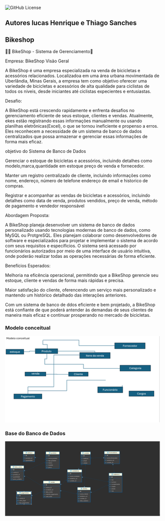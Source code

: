![GitHub License](https://img.shields.io/github/license/lucashenriquepereirasilva/BancodeDados)

## Autores lucas Henrique e Thiago Sanches

## Bikeshop

🚴‍♂️ BikeShop - Sistema de Gerenciamento🚀

Empresa: BikeShop
Visão Geral

A BikeShop é uma empresa especializada na venda de bicicletas e acessórios relacionados. Localizadoa em uma área urbana movimentada de Uberlândia, Minas Gerais, a empresa tem como objetivo oferecer uma variedade de bicicletas e acessórios de alta qualidade para ciclistas de todos os niveis, desde iniciantes até ciclistas expecientes e entusiastas.

Desafio:

A BikeShop está crescendo rapidamente e enfrenta desafios no gerenciamento eficiente de seus estoque, clientes e vendas. Atualmente, ekes estão registrando essas informações manualmente ou usando planilhas eletrônicas(Excel), o que se tornou ineficiente e propenso a erros. Eles reconhecem a necessidade de um sistema de banco de dados centralizados que possa armazenar e gerenciar essas informações de forma mais eficaz.

objetivo do Sistema de Banco de Dados

Gerenciar o estoque de bicicletas e acessórios, incluindo detalhes como modelo,marca,quantidade em estoque preço de venda e fornecedor.

Manter um registro centralizado de cliente, incluindo informações como nome, endereço, número de telefone endereço de email e historico de compras.

Registrar e acompanhar as vendas de bicicletas e acessórios, incluindo detalhes como data de venda, produtos vendidos, preço de venda, método de pagamento e vendedor responsável

Abordagem Proposta:

A BikeShop planeja desenvolver um sistema de banco de dados personalizado usando tecnologias modernas de banco de dados, como MySQL ou ProtgreSQL. Eles planejam colaborar como desenvolvedores de software e especializados para projetar e implementar o sistema de acordo com seus requisitos e específicios. O sistema será acessado por funcionários autorizados por meio de uma interface de usuário intuitiva, onde poderão realizar todas as operações necessárias de forma eficiente.

Benefícios Esperados:

Melhoria na eficência operacional, permitindo que a BikeShop gerencie seu estoque, cliente e vendas de forma mais rápidas e precisa.

Maior satisfação do cliente, oferencendo um serviço mais personalizado e mantendo um histórico detalhado das interações anteriores.

Com um sistema de banco de ddos eficiente e bem projetado, a BikeShop está confiante de que poderá antender às demandas de seus clientes de maneira mais eficaz e continuar prosperando no mercado de bicicletas.

### Modelo conceitual 

<div align="center">
<img src="img/modeloconceitual.png">
</div>

### Base do Banco de Dados

<div align="center">
<img src="img/bike.png">
</div>




